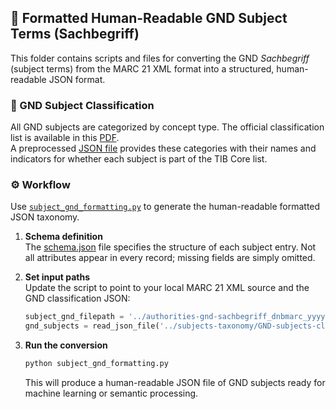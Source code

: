 ## 📘 Formatted Human-Readable GND Subject Terms (Sachbegriff)

This folder contains scripts and files for converting the GND *Sachbegriff* (subject terms) from the MARC 21 XML format into a structured, human-readable JSON format.

### 🔖 GND Subject Classification

All GND subjects are categorized by concept type. The official classification list is available in this [PDF](https://wiki.dnb.de/download/attachments/90411323/gndSyst.pdf).  
A preprocessed [JSON file](../subjects-taxonomy/GND-subjects-classification.json) provides these categories with their names and indicators for whether each subject is part of the TIB Core list.

### ⚙️ Workflow

Use [`subject_gnd_formatting.py`](subject_gnd_formatting.py) to generate the human-readable formatted JSON taxonomy.

1. **Schema definition**  
   The [schema.json](../subjects-taxonomy/schema.json) file specifies the structure of each subject entry. Not all attributes appear in every record; missing fields are simply omitted.

2. **Set input paths**  
   Update the script to point to your local MARC 21 XML source and the GND classification JSON:
   ```python
   subject_gnd_filepath = '../authorities-gnd-sachbegriff_dnbmarc_yyyymmdd.mrc.xml'
   gnd_subjects = read_json_file('../subjects-taxonomy/GND-subjects-classification.json')
   ```

3. **Run the conversion**
   ```bash
   python subject_gnd_formatting.py
   ```
   This will produce a human-readable JSON file of GND subjects ready for machine learning or semantic processing.